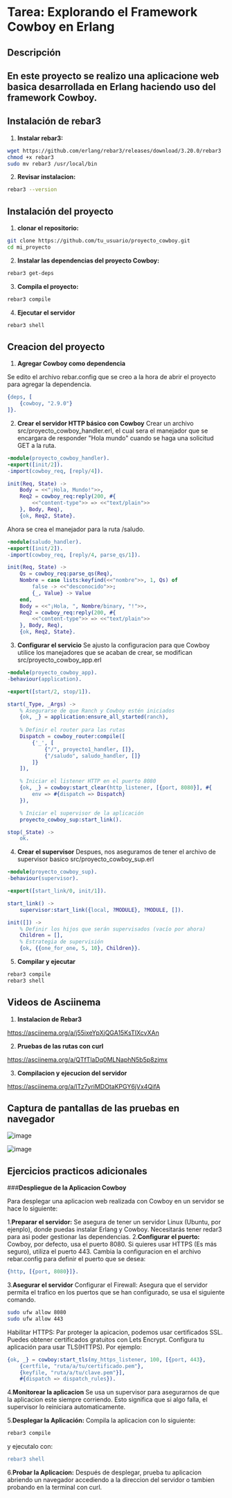 # Tarea: Explorando el Framework Cowboy en Erlang

## **Descripción**

En este proyecto se realizo una aplicacione web basica desarrollada en Erlang haciendo uso del framework Cowboy. 
---
## **Instalación de rebar3** 

1. **Instalar rebar3:**
```bash
wget https://github.com/erlang/rebar3/releases/download/3.20.0/rebar3
chmod +x rebar3
sudo mv rebar3 /usr/local/bin
```
2. **Revisar instalacion:**
```bash
rebar3 --version
``` 
## **Instalación del proyecto** 

1. **clonar el repositorio:**
```bash
git clone https://github.com/tu_usuario/proyecto_cowboy.git
cd mi_proyecto
```
2. **Instalar las dependencias del proyecto Cowboy:**
```bash
rebar3 get-deps
```
3. **Compila el proyecto:**
```bash
rebar3 compile
```
4. **Ejecutar el servidor**
```bash
rebar3 shell
```

## **Creacion del proyecto**

1. **Agregar Cowboy como dependencia**

Se edito el archivo rebar.config que se creo a la hora de abrir el proyecto para agregar la dependencia. 
```erlang
{deps, [
    {cowboy, "2.9.0"}
]}.

```
2. **Crear el servidor HTTP básico con Cowboy**
Crear un archivo src/proyecto_cowboy_handler.erl, el cual sera el manejador que se encargara de responder "Hola mundo"
cuando se haga una solicitud GET a la ruta.
```erlang
-module(proyecto_cowboy_handler).
-export([init/2]).
-import(cowboy_req, [reply/4]).

init(Req, State) ->
    Body = <<"¡Hola, Mundo!">>,
    Req2 = cowboy_req:reply(200, #{
        <<"content-type">> => <<"text/plain">>
    }, Body, Req),
    {ok, Req2, State}.
```
Ahora se crea el manejador para la ruta /saludo.
```erlang
-module(saludo_handler).
-export([init/2]).
-import(cowboy_req, [reply/4, parse_qs/1]).

init(Req, State) ->
    Qs = cowboy_req:parse_qs(Req),
    Nombre = case lists:keyfind(<<"nombre">>, 1, Qs) of
        false -> <<"desconocido">>;
        {_, Value} -> Value
    end,
    Body = <<"¡Hola, ", Nombre/binary, "!">>,
    Req2 = cowboy_req:reply(200, #{
        <<"content-type">> => <<"text/plain">>
    }, Body, Req),
    {ok, Req2, State}.

```
3. **Configurar el servicio**
Se ajusto la configuracion para que Cowboy utilice los manejadores que se acaban de crear, se modifican src/proyecto_cowboy_app.erl
```erlang
-module(proyecto_cowboy_app).
-behaviour(application).

-export([start/2, stop/1]).

start(_Type, _Args) ->
    % Asegurarse de que Ranch y Cowboy estén iniciados
    {ok, _} = application:ensure_all_started(ranch),
    
    % Definir el router para las rutas
    Dispatch = cowboy_router:compile([
        {'_', [
            {"/", proyecto1_handler, []},
            {"/saludo", saludo_handler, []}
        ]}
    ]),

    % Iniciar el listener HTTP en el puerto 8080
    {ok, _} = cowboy:start_clear(http_listener, [{port, 8080}], #{
        env => #{dispatch => Dispatch}
    }),

    % Iniciar el supervisor de la aplicación
    proyecto_cowboy_sup:start_link().

stop(_State) ->
    ok.

```
4. **Crear el supervisor**
Despues, nos aseguramos de tener el archivo de supervisor basico src/proyecto_cowboy_sup.erl
```erlang
-module(proyecto_cowboy_sup).
-behaviour(supervisor).

-export([start_link/0, init/1]).

start_link() ->
    supervisor:start_link({local, ?MODULE}, ?MODULE, []).

init([]) ->
    % Definir los hijos que serán supervisados (vacío por ahora)
    Children = [],
    % Estrategia de supervisión
    {ok, {{one_for_one, 5, 10}, Children}}.
```
5. **Compilar y ejecutar**
```bash
rebar3 compile
rebar3 shell
```
## **Videos de Asciinema**

1. **Instalacion de Rebar3**

https://asciinema.org/a/j55ixeYpXjQGA15KsTIXcvXAn

2. **Pruebas de las rutas con curl**

https://asciinema.org/a/QTfTlaDq0MLNaphN5b5p8zjmx

3. **Compilacion y ejecucion del servidor**

https://asciinema.org/a/lTz7yriMDOtaKPGY6jVx4QifA

## **Captura de pantallas de las pruebas en navegador**

![image](https://github.com/user-attachments/assets/9f562fb0-d03e-40fc-b02e-e185214de32e)

![image](https://github.com/user-attachments/assets/98d02563-e9c6-42ec-9b5f-191877a94a20)

## **Ejercicios practicos adicionales**

###**Despliegue de la Aplicacion Cowboy**

Para desplegar una aplicacion web realizada con Cowboy en un servidor se hace lo siguiente: 

1.**Preparar el servidor:** Se asegura de tener un servidor Linux (Ubuntu, por ejenplo), donde puedas instalar Erlang y Cowboy. Necesitarás tener redar3 para asi poder gestionar las dependencias. 
2.**Configurar el puerto:** Cowboy, por defecto, usa el puerto 8080. Si quieres usar HTTPS (Es más seguro), utiliza el puerto 443. Cambia la configuracion en el archivo rebar.config para definir el puerto que se desea: 
```erlang
{http, [{port, 8080}]}.
```
3.**Asegurar el servidor**
Configurar el Firewall: Asegura que el servidor permita el trafico en los puertos que se han configurado, se usa el siguiente comando. 
```bash
sudo ufw allow 8080
sudo ufw allow 443
```
Habilitar HTTPS: Par proteger la apicacion, podemos usar certificados SSL. Puedes obtener certificados gratuitos con Lets Encrypt. Configura tu aplicación para usar TLS(HTTPS). Por ejemplo: 
```erlang
{ok, _} = cowboy:start_tls(my_https_listener, 100, [{port, 443}, 
    {certfile, "ruta/a/tu/certificado.pem"},
    {keyfile, "ruta/a/tu/clave.pem"}], 
    #{dispatch => dispatch_rules}).
```
4.**Monitorear la aplicacion** Se usa un supervisor para asegurarnos de que la aplicacion este siempre corriendo. Esto significa que si algo falla, el supervisor lo reiniciara automaticamente. 

5.**Desplegar la Aplicación:**
Compila la aplicacion con lo siguiente: 
```bash
rebar3 compile
```
y ejecutalo con: 
```erlang
rebar3 shell
```
6.**Probar la Aplicacion:** Después de desplegar, prueba tu aplicacion abriendo un navegador accediendo a la direccion del servidor o tambien probando en la terminal con curl. 

